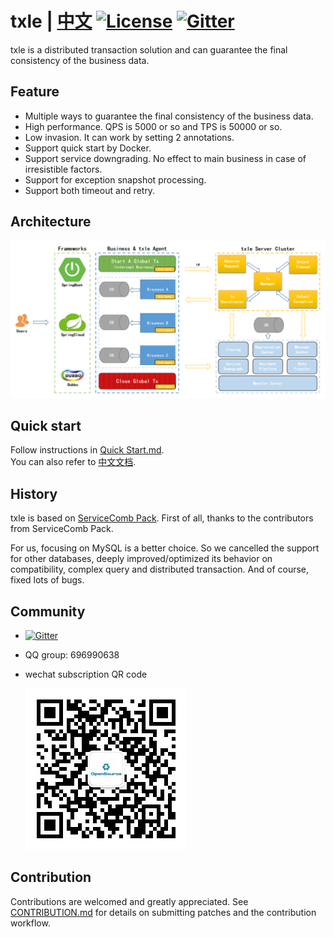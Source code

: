 # txle | [中文](README_ZH.md) [![License](https://img.shields.io/badge/license-Apache%202-4EB1BA.svg)](https://www.apache.org/licenses/LICENSE-2.0.html) [![Gitter](https://img.shields.io/static/v1?label=chat&message=on&nbsp;gitter&color=brightgreen)](https://gitter.im/actiontech-txle/Lobby)

txle is a distributed transaction solution and can guarantee the final consistency of the business data.
## Feature
* Multiple ways to guarantee the final consistency of the business data.
* High performance. QPS is 5000 or so and TPS is 50000 or so.
* Low invasion. It can work by setting 2 annotations.
* Support quick start by Docker.
* Support service downgrading. No effect to main business in case of irresistible factors.
* Support for exception snapshot processing.
* Support both timeout and retry.

## Architecture

![txle architecture](docs/txle-architecture.png)

## Quick start

Follow instructions in [Quick Start.md](https://github.com/actiontech/txle/blob/master/docs/QuickStart.md).  
You can also refer to [中文文档](https://actiontech.github.io/txle-docs-cn/1.QuickStart/1.0_deployment.html).

## History
txle is based on [ServiceComb Pack](https://github.com/apache/servicecomb-pack). First of all, thanks to the contributors from ServiceComb Pack.

For us, focusing on MySQL is a better choice. So we cancelled the support for other databases, deeply improved/optimized its behavior on compatibility, complex query and distributed transaction. And of course, fixed lots of bugs.
## Community

* [![Gitter](https://img.shields.io/static/v1?label=chat&message=on&nbsp;gitter&color=brightgreen)](https://gitter.im/actiontech-txle/Lobby)
* QQ group: 696990638
* wechat subscription QR code
  
  ![txle](./docs/QR_code.png)

## Contribution
Contributions are welcomed and greatly appreciated. See [CONTRIBUTION.md](https://github.com/actiontech/txle/blob/master/docs/CONTRIBUTION.md) for details on submitting patches and the contribution workflow.
